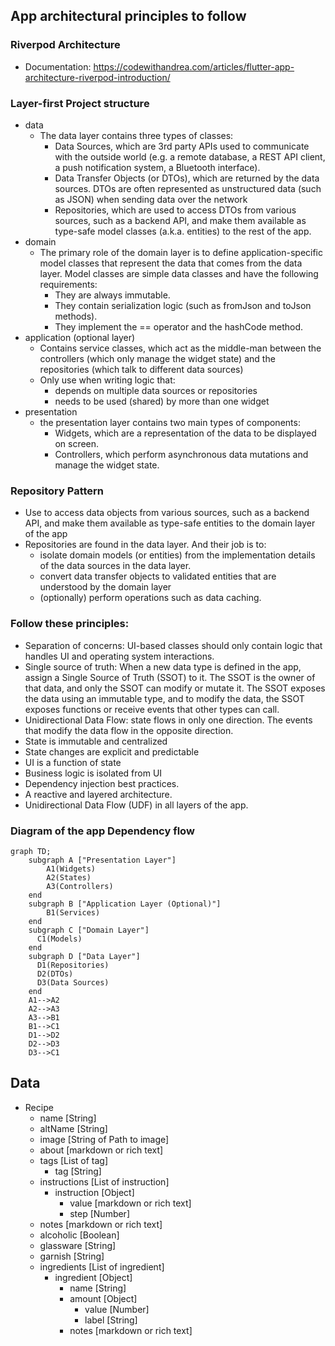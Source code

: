## App architectural principles to follow
### Riverpod Architecture
- Documentation: https://codewithandrea.com/articles/flutter-app-architecture-riverpod-introduction/
### Layer-first Project structure
- data
    - The data layer contains three types of classes:
        - Data Sources, which are 3rd party APIs used to communicate with the outside world (e.g. a remote database, a REST API client, a push notification system, a Bluetooth interface).
        - Data Transfer Objects (or DTOs), which are returned by the data sources. DTOs are often represented as unstructured data (such as JSON) when sending data over the network
        - Repositories, which are used to access DTOs from various sources, such as a backend API, and make them available as type-safe model classes (a.k.a. entities) to the rest of the app.
- domain
    - The primary role of the domain layer is to define application-specific model classes that represent the data that comes from the data layer. Model classes are simple data classes and have the following requirements:
        - They are always immutable.
        - They contain serialization logic (such as fromJson and toJson methods).
        - They implement the == operator and the hashCode method.
- application (optional layer)
    - Contains service classes, which act as the middle-man between the controllers (which only manage the widget state) and the repositories (which talk to different data sources)
    - Only use when writing logic that:
        - depends on multiple data sources or repositories
        - needs to be used (shared) by more than one widget
- presentation
    - the presentation layer contains two main types of components:
        - Widgets, which are a representation of the data to be displayed on screen.
        - Controllers, which perform asynchronous data mutations and manage the widget state.
### Repository Pattern
- Use to access data objects from various sources, such as a backend API, and make them available as type-safe entities to the domain layer of the app
- Repositories are found in the data layer. And their job is to:
    - isolate domain models (or entities) from the implementation details of the data sources in the data layer.
    - convert data transfer objects to validated entities that are understood by the domain layer
    - (optionally) perform operations such as data caching.
### Follow these principles:
- Separation of concerns: UI-based classes should only contain logic that handles UI and operating system interactions.
- Single source of truth: When a new data type is defined in the app, assign a Single Source of Truth (SSOT) to it. The SSOT is the owner of that data, and only the SSOT can modify or mutate it. The SSOT exposes the data using an immutable type, and to modify the data, the SSOT exposes functions or receive events that other types can call.
- Unidirectional Data Flow: state flows in only one direction. The events that modify the data flow in the opposite direction.
- State is immutable and centralized
- State changes are explicit and predictable
- UI is a function of state
- Business logic is isolated from UI
- Dependency injection best practices.
- A reactive and layered architecture.
- Unidirectional Data Flow (UDF) in all layers of the app.

### Diagram of the app Dependency flow
```mermaid
graph TD;
    subgraph A ["Presentation Layer"]
        A1(Widgets)
        A2(States)
        A3(Controllers)
    end
    subgraph B ["Application Layer (Optional)"]
        B1(Services)
    end
    subgraph C ["Domain Layer"]
      C1(Models)
    end
    subgraph D ["Data Layer"]
      D1(Repositories)
      D2(DTOs)
      D3(Data Sources)
    end
    A1-->A2
    A2-->A3
    A3-->B1
    B1-->C1
    D1-->D2
    D2-->D3
    D3-->C1
```

## Data
- Recipe
    - name [String]
    - altName [String]
    - image [String of Path to image]
    - about [markdown or rich text]
    - tags [List of tag]
        - tag  [String]
    - instructions [List of instruction]
        - instruction  [Object]
            - value [markdown or rich text]
            - step [Number]
    - notes [markdown or rich text]
    - alcoholic [Boolean]
    - glassware [String]
    - garnish [String]
    - ingredients [List of ingredient]
        - ingredient [Object]
            - name [String]
            - amount [Object]
                - value [Number]
                - label [String]
            - notes [markdown or rich text]